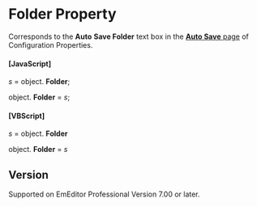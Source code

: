 # Folder Property

Corresponds to the **Auto**
**Save Folder** text box in the
[**Auto Save** page](../../dlg/properties/autosave/index) of Configuration Properties.

#### \[JavaScript\]

_s_ =
object. **Folder**;

object. **Folder** = _s_;

#### \[VBScript\]

_s_ =
object. **Folder**

object. **Folder** = _s_

## Version

Supported on EmEditor Professional Version 7.00 or later.